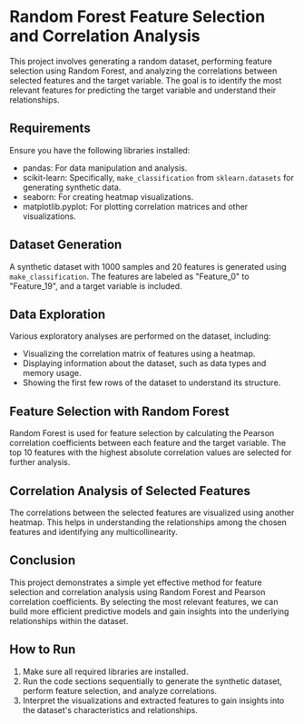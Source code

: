 # Random Forest Feature Selection and Correlation Analysis

This project involves generating a random dataset, performing feature selection using Random Forest, and analyzing the correlations between selected features and the target variable. The goal is to identify the most relevant features for predicting the target variable and understand their relationships.

## Requirements

Ensure you have the following libraries installed:

- pandas: For data manipulation and analysis.
- scikit-learn: Specifically, `make_classification` from `sklearn.datasets` for generating synthetic data.
- seaborn: For creating heatmap visualizations.
- matplotlib.pyplot: For plotting correlation matrices and other visualizations.

## Dataset Generation

A synthetic dataset with 1000 samples and 20 features is generated using `make_classification`. The features are labeled as "Feature_0" to "Feature_19", and a target variable is included.

## Data Exploration

Various exploratory analyses are performed on the dataset, including:

- Visualizing the correlation matrix of features using a heatmap.
- Displaying information about the dataset, such as data types and memory usage.
- Showing the first few rows of the dataset to understand its structure.

## Feature Selection with Random Forest

Random Forest is used for feature selection by calculating the Pearson correlation coefficients between each feature and the target variable. The top 10 features with the highest absolute correlation values are selected for further analysis.

## Correlation Analysis of Selected Features

The correlations between the selected features are visualized using another heatmap. This helps in understanding the relationships among the chosen features and identifying any multicollinearity.

## Conclusion

This project demonstrates a simple yet effective method for feature selection and correlation analysis using Random Forest and Pearson correlation coefficients. By selecting the most relevant features, we can build more efficient predictive models and gain insights into the underlying relationships within the dataset.

## How to Run

1. Make sure all required libraries are installed.
2. Run the code sections sequentially to generate the synthetic dataset, perform feature selection, and analyze correlations.
3. Interpret the visualizations and extracted features to gain insights into the dataset's characteristics and relationships.
